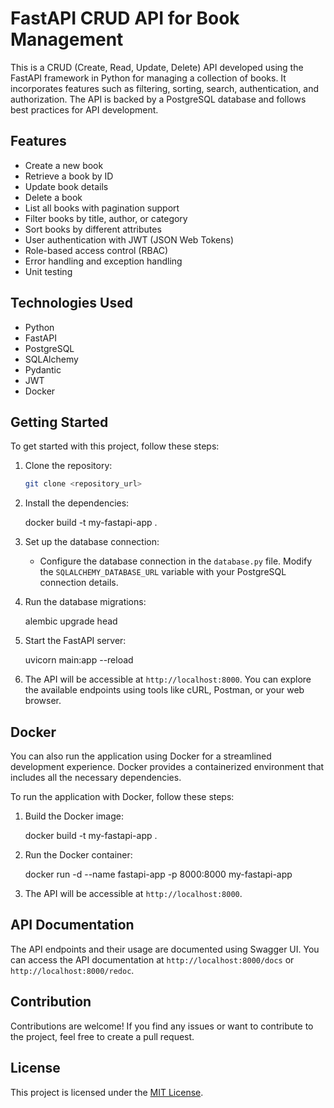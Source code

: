 

# FastAPI CRUD API for Book Management

This is a CRUD (Create, Read, Update, Delete) API developed using the FastAPI framework in Python for managing a collection of books. It incorporates features such as filtering, sorting, search, authentication, and authorization. The API is backed by a PostgreSQL database and follows best practices for API development.

## Features

- Create a new book
- Retrieve a book by ID
- Update book details
- Delete a book
- List all books with pagination support
- Filter books by title, author, or category
- Sort books by different attributes
- User authentication with JWT (JSON Web Tokens)
- Role-based access control (RBAC)
- Error handling and exception handling
- Unit testing

## Technologies Used

- Python
- FastAPI
- PostgreSQL
- SQLAlchemy
- Pydantic
- JWT
- Docker

## Getting Started

To get started with this project, follow these steps:

1. Clone the repository:

   ```bash
   git clone <repository_url>
   ```


2. Install the dependencies:

   docker build -t my-fastapi-app .
3. Set up the database connection:

   * Configure the database connection in the `database.py` file. Modify the `SQLALCHEMY_DATABASE_URL` variable with your PostgreSQL connection details.
4. Run the database migrations:

   alembic upgrade head
5. Start the FastAPI server:

   uvicorn main:app --reload
6. The API will be accessible at `http://localhost:8000`. You can explore the available endpoints using tools like cURL, Postman, or your web browser.

## Docker

You can also run the application using Docker for a streamlined development experience. Docker provides a containerized environment that includes all the necessary dependencies.

To run the application with Docker, follow these steps:

1. Build the Docker image:

   docker build -t my-fastapi-app .
2. Run the Docker container:

   docker run -d --name fastapi-app -p 8000:8000 my-fastapi-app
3. The API will be accessible at `http://localhost:8000`.

## API Documentation

The API endpoints and their usage are documented using Swagger UI. You can access the API documentation at `http://localhost:8000/docs` or `http://localhost:8000/redoc`.

## Contribution

Contributions are welcome! If you find any issues or want to contribute to the project, feel free to create a pull request.

## License

This project is licensed under the [MIT License](https://chat.openai.com/c/LICENSE).
